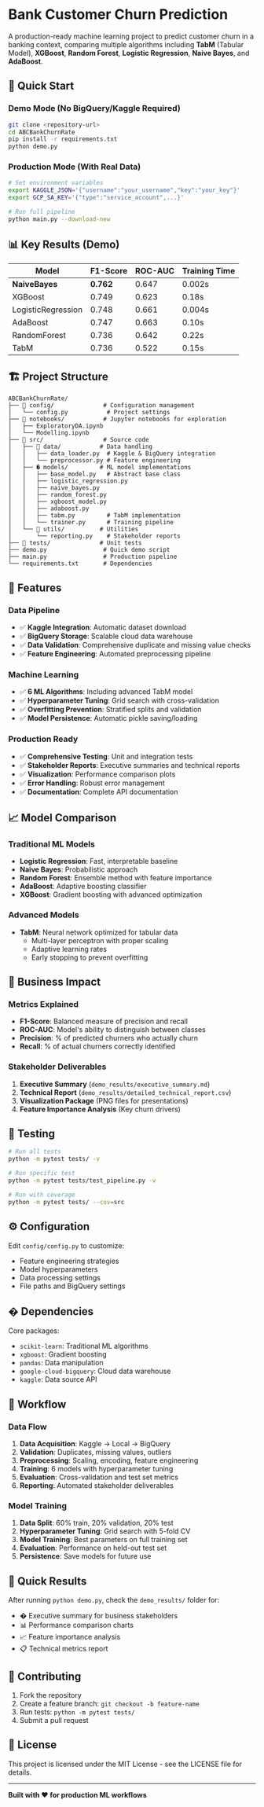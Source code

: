 # Bank Customer Churn Prediction

A production-ready machine learning project to predict customer churn in a banking context, comparing multiple algorithms including **TabM** (Tabular Model), **XGBoost**, **Random Forest**, **Logistic Regression**, **Naive Bayes**, and **AdaBoost**.

## 🚀 Quick Start

### Demo Mode (No BigQuery/Kaggle Required)
```bash
git clone <repository-url>
cd ABCBankChurnRate
pip install -r requirements.txt
python demo.py
```

### Production Mode (With Real Data)
```bash
# Set environment variables
export KAGGLE_JSON='{"username":"your_username","key":"your_key"}'
export GCP_SA_KEY='{"type":"service_account",...}'

# Run full pipeline
python main.py --download-new
```

## 📊 Key Results (Demo)

| Model | F1-Score | ROC-AUC | Training Time |
|-------|----------|---------|---------------|
| **NaiveBayes** | **0.762** | 0.647 | 0.002s |
| XGBoost | 0.749 | 0.623 | 0.18s |
| LogisticRegression | 0.748 | 0.661 | 0.004s |
| AdaBoost | 0.747 | 0.663 | 0.10s |
| RandomForest | 0.736 | 0.642 | 0.22s |
| TabM | 0.736 | 0.522 | 0.15s |

## 🏗️ Project Structure

```
ABCBankChurnRate/
├── 📁 config/              # Configuration management
│   └── config.py           # Project settings
├── 📁 notebooks/           # Jupyter notebooks for exploration
│   ├── ExploratoryDA.ipynb
│   └── Modelling.ipynb
├── 📁 src/                 # Source code
│   ├── 📁 data/           # Data handling
│   │   ├── data_loader.py  # Kaggle & BigQuery integration
│   │   └── preprocessor.py # Feature engineering
│   ├── � models/         # ML model implementations
│   │   ├── base_model.py   # Abstract base class
│   │   ├── logistic_regression.py
│   │   ├── naive_bayes.py
│   │   ├── random_forest.py
│   │   ├── xgboost_model.py
│   │   ├── adaboost.py
│   │   ├── tabm.py         # TabM implementation
│   │   └── trainer.py      # Training pipeline
│   └── 📁 utils/          # Utilities
│       └── reporting.py    # Stakeholder reports
├── 📁 tests/              # Unit tests
├── demo.py                # Quick demo script
├── main.py                # Production pipeline
└── requirements.txt       # Dependencies
```

## 🔧 Features

### Data Pipeline
- ✅ **Kaggle Integration**: Automatic dataset download
- ✅ **BigQuery Storage**: Scalable cloud data warehouse
- ✅ **Data Validation**: Comprehensive duplicate and missing value checks
- ✅ **Feature Engineering**: Automated preprocessing pipeline

### Machine Learning
- ✅ **6 ML Algorithms**: Including advanced TabM model
- ✅ **Hyperparameter Tuning**: Grid search with cross-validation
- ✅ **Overfitting Prevention**: Stratified splits and validation
- ✅ **Model Persistence**: Automatic pickle saving/loading

### Production Ready
- ✅ **Comprehensive Testing**: Unit and integration tests
- ✅ **Stakeholder Reports**: Executive summaries and technical reports
- ✅ **Visualization**: Performance comparison plots
- ✅ **Error Handling**: Robust error management
- ✅ **Documentation**: Complete API documentation

## 📈 Model Comparison

### Traditional ML Models
- **Logistic Regression**: Fast, interpretable baseline
- **Naive Bayes**: Probabilistic approach
- **Random Forest**: Ensemble method with feature importance
- **AdaBoost**: Adaptive boosting classifier
- **XGBoost**: Gradient boosting with advanced optimization

### Advanced Models
- **TabM**: Neural network optimized for tabular data
  - Multi-layer perceptron with proper scaling
  - Adaptive learning rates
  - Early stopping to prevent overfitting

## 🎯 Business Impact

### Metrics Explained
- **F1-Score**: Balanced measure of precision and recall
- **ROC-AUC**: Model's ability to distinguish between classes
- **Precision**: % of predicted churners who actually churn
- **Recall**: % of actual churners correctly identified

### Stakeholder Deliverables
1. **Executive Summary** (`demo_results/executive_summary.md`)
2. **Technical Report** (`demo_results/detailed_technical_report.csv`)
3. **Visualization Package** (PNG files for presentations)
4. **Feature Importance Analysis** (Key churn drivers)

## 🧪 Testing

```bash
# Run all tests
python -m pytest tests/ -v

# Run specific test
python -m pytest tests/test_pipeline.py -v

# Run with coverage
python -m pytest tests/ --cov=src
```

## ⚙️ Configuration

Edit `config/config.py` to customize:
- Feature engineering strategies
- Model hyperparameters
- Data processing settings
- File paths and BigQuery settings

## � Dependencies

Core packages:
- `scikit-learn`: Traditional ML algorithms
- `xgboost`: Gradient boosting
- `pandas`: Data manipulation
- `google-cloud-bigquery`: Cloud data warehouse
- `kaggle`: Data source API

## 🔄 Workflow

### Data Flow
1. **Data Acquisition**: Kaggle → Local → BigQuery
2. **Validation**: Duplicates, missing values, outliers
3. **Preprocessing**: Scaling, encoding, feature engineering
4. **Training**: 6 models with hyperparameter tuning
5. **Evaluation**: Cross-validation and test set metrics
6. **Reporting**: Automated stakeholder deliverables

### Model Training
1. **Data Split**: 60% train, 20% validation, 20% test
2. **Hyperparameter Tuning**: Grid search with 5-fold CV
3. **Model Training**: Best parameters on full training set
4. **Evaluation**: Performance on held-out test set
5. **Persistence**: Save models for future use

## 🎁 Quick Results

After running `python demo.py`, check the `demo_results/` folder for:
- � Executive summary for business stakeholders
- 📊 Performance comparison charts
- 📈 Feature importance analysis
- 📋 Technical metrics report

## 🤝 Contributing

1. Fork the repository
2. Create a feature branch: `git checkout -b feature-name`
3. Run tests: `python -m pytest tests/`
4. Submit a pull request

## 📄 License

This project is licensed under the MIT License - see the LICENSE file for details.

---

**Built with ❤️ for production ML workflows**

